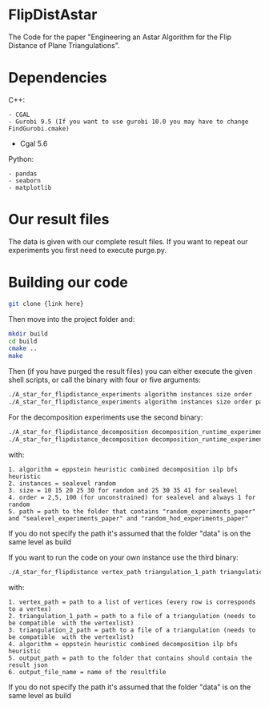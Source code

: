# FlipDistAstar
The Code for the paper "Engineering an Astar Algorithm for the Flip Distance of Plane Triangulations".

# Dependencies
C++:

	- CGAL
	- Gurobi 9.5 (If you want to use gurobi 10.0 you may have to change FindGurobi.cmake)
  - Cgal 5.6

Python:

 	- pandas
	- seaborn
 	- matplotlib



# Our result files
The data is given with our complete result files. If you want to repeat our experiments you first need to execute purge.py.



# Building our code 
```bash
git clone {link here}
```
Then move into the project folder and:
```bash
mkdir build
cd build
cmake ..
make 
```

Then (if you have purged the result files) you can either execute the given shell scripts, or call the binary with four or five arguments:
```bash
./A_star_for_flipdistance_experiments algorithm instances size order 
./A_star_for_flipdistance_experiments algorithm instances size order path
```
For the decomposition experiments use the second binary:
```bash
./A_star_for_flipdistance_decomposition decomposition_runtime_experiments
./A_star_for_flipdistance_decomposition decomposition_runtime_experiments path
```
with:

	1. algorithm = eppstein heuristic combined decomposition ilp bfs heuristic
	2. instances = sealevel random
	3. size = 10 15 20 25 30 for random and 25 30 35 41 for sealevel
	4. order = 2,5, 100 (for unconstrained) for sealevel and always 1 for random
	5. path = path to the folder that contains "random_experiments_paper" and "sealevel_experiments_paper" and "random_hod_experiments_paper"

If you do not specify the path it's assumed that the folder "data" is on the same level as build





If you want to run the code on your own instance use the third binary:
```bash
./A_star_for_flipdistance vertex_path triangulation_1_path triangulation_2_path algorithm output_path output_file_name
```
with:

	1. vertex_path = path to a list of vertices (every row is corresponds to a vertex) 
	2. triangulation_1_path = path to a file of a triangulation (needs to be compatible  with the vertexlist)
	3. triangulation_2_path = path to a file of a triangulation (needs to be compatible  with the vertexlist)
	4. algorithm = eppstein heuristic combined decomposition ilp bfs heuristic
	5. output_path = path to the folder that contains should contain the result json
 	6. output_file_name = name of the resultfile

If you do not specify the path it's assumed that the folder "data" is on the same level as build

